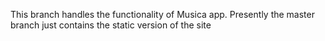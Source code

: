 This branch handles the functionality of Musica app. Presently the master branch just contains the static version of the site

